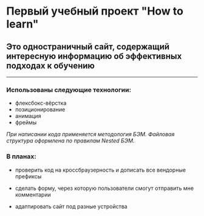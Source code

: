 # Первый учебный проект **"How to learn"**
## Это одностраничный сайт, содержащий интересную информацию об эффективных подходах к обучению
___
### Использованы следующие технологии:
* флексбокс-вёрстка
* позиционирование
* анимация
* фреймы

*При написании кода применяется методология БЭМ.
Файловая структура оформлена по правилам Nested БЭМ.*
### В планах:
* проверить код на кроссбраузерность и дописать все вендорные префиксы

* сделать форму, через которую пользователи смогут отправить мне комментарии

* адаптировать сайт под разные устройства


